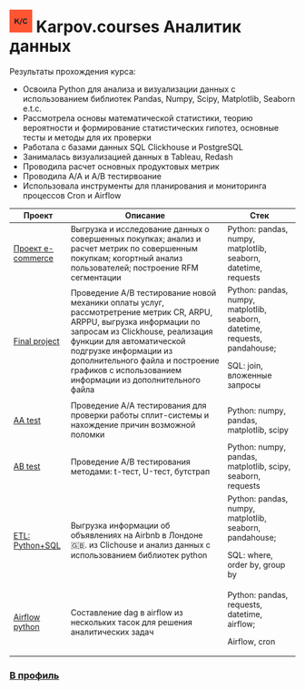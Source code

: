 # <img src="kc.png" height=40 width=40> Karpov.courses Аналитик данных
Результаты прохождения курса:
  <ul> 
     <li> Освоила Python для анализа и визуализации данных с использованием библиотек Pandas, Numpy, Scipy, Matplotlib, Seaborn e.t.c. </li>
     <li> Рассмотрела основы математической статистики, теорию вероятности и формирование статистических гипотез, основные тесты и методы для их проверки </li>
     <li> Работала с базами данных SQL Clickhouse и PostgreSQL </li>
     <li> Занималась визуализацией данных в Tableau, Redash </li> 
     <li> Проводила расчет основных продуктовых метрик </li>
     <li> Проводила A/A и A/B тестирвоание </li>
     <li> Использовала инструменты для планирования и мониторинга процессов Cron и Airflow </li>
   </ul>

|Проект| Описание | Стек |
|------|----------|-------|
|<a href='https://github.com/AlinAli16/karpov.courses/tree/main/e-commerce'>Проект e-commerce </a> | Выгрузка и исследование данных о совершенных покупках; анализ и расчет метрик по совершенным покупкам; когортный анализ пользователей; построение RFM сегментации  | Python: pandas, numpy, matplotlib, seaborn, datetime, requests |
|<a href='https://github.com/AlinAli16/karpov.courses/tree/main/final_project'> Final project </a>  |  Проведение A/B тестирование новой механики оплаты услуг, рассмотретрение метрик CR, ARPU, ARPPU, выгрузка информации по запросам из Clickhouse, реализация функции для автоматической подгрузке информации из дополнительного файла и построение графиков с использованием информации из дополнительного файла  | Python: pandas, numpy, matplotlib, seaborn, datetime, requests, pandahouse; <p> SQL: join, вложенные запросы  |
| <a href='https://github.com/AlinAli16/karpov.courses/tree/main/other/AA_test'> AA test </a> | Проведение A/A тестирования для проверки работы сплит-системы и нахождение причин возможной поломки  |  Python: numpy, pandas, matplotlib, scipy|
| <a href='https://github.com/AlinAli16/karpov.courses/tree/main/other/AB_test'> AB test </a> | Проведение A/B тестирования методами: t-тест, U-тест, бутстрап  | Python: numpy, pandas, matplotlib, scipy, seaborn, requests |
| <a href='https://github.com/AlinAli16/karpov.courses/tree/main/other/ETL(Python%2BSQL)'>ETL: Python+SQL </a>| Выгрузка информации об объявлениях на Airbnb в Лондоне 🇬🇧. из Clichouse и анализ данных с использованием библиотек python | Python: pandas, numpy, matplotlib, seaborn, pandahouse; <p> SQL: where, order by, group by  |
| <a href='https://github.com/AlinAli16/karpov.courses/tree/main/other/airflow_python'>Airflow python </a> | Составление dag в airflow из нескольких тасок для решения аналитических задач | Python: pandas, requests, datetime, airflow; <p> Airflow, cron  |

  ### <a href='https://github.com/AlinAli16'> В профиль </a>
